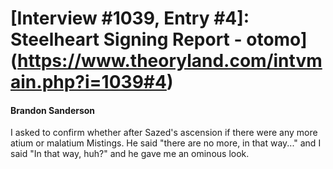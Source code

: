 # [Interview #1039, Entry #4]: Steelheart Signing Report - otomo](https://www.theoryland.com/intvmain.php?i=1039#4)

#### Brandon Sanderson

I asked to confirm whether after Sazed's ascension if there were any more atium or malatium Mistings. He said "there are no more, in that way..." and I said "In that way, huh?" and he gave me an ominous look.

